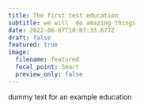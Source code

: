 ```yaml
---
title: The first test education
subtitle: we will  do amazing things
date: 2022-06-07T10:07:33.677Z
draft: false
featured: true
image:
  filename: featured
  focal_point: Smart
  preview_only: false
---
```

dummy text for an example education